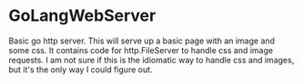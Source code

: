# GoLangWebServer
Basic go http server. This will serve up a basic page with an image and some css. It contains code for http.FileServer to handle css and image requests. I am not sure if this is the idiomatic way to handle css and images, but it's the only way I could figure out.
